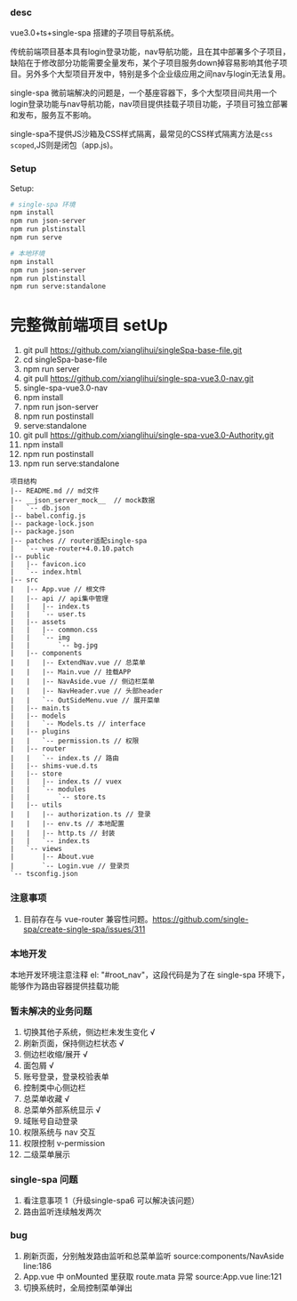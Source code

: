 ### desc

vue3.0+ts+single-spa 搭建的子项目导航系统。

传统前端项目基本具有login登录功能，nav导航功能，且在其中部署多个子项目，缺陷在于修改部分功能需要全量发布，某个子项目服务down掉容易影响其他子项目。另外多个大型项目开发中，特别是多个企业级应用之间nav与login无法复用。

single-spa 微前端解决的问题是，一个基座容器下，多个大型项目间共用一个login登录功能与nav导航功能，nav项目提供挂载子项目功能，子项目可独立部署和发布，服务互不影响。

single-spa不提供JS沙箱及CSS样式隔离，最常见的CSS样式隔离方法是`css scoped`,JS则是闭包（app.js)。

### Setup

Setup:

```sh
# single-spa 环境
npm install
npm run json-server
npm run plstinstall
npm run serve

# 本地环境
npm install
npm run json-server
npm run plstinstall
npm run serve:standalone
```
# 完整微前端项目 setUp
1. git pull https://github.com/xianglihui/singleSpa-base-file.git
2. cd singleSpa-base-file
3. npm run server
4. git pull https://github.com/xianglihui/single-spa-vue3.0-nav.git
5. single-spa-vue3.0-nav
6. npm install
7. npm run json-server
8. npm run postinstall
9. serve:standalone
10. git pull https://github.com/xianglihui/single-spa-vue3.0-Authority.git
11. npm install 
12. npm run postinstall
13. npm run serve:standalone

```
项目结构
|-- README.md // md文件
|-- __json_server_mock__  // mock数据
|   `-- db.json
|-- babel.config.js
|-- package-lock.json
|-- package.json
|-- patches // router适配single-spa
|   `-- vue-router+4.0.10.patch
|-- public
|   |-- favicon.ico
|   `-- index.html
|-- src
|   |-- App.vue // 根文件
|   |-- api // api集中管理
|   |   |-- index.ts
|   |   `-- user.ts
|   |-- assets
|   |   |-- common.css
|   |   `-- img
|   |       `-- bg.jpg
|   |-- components
|   |   |-- ExtendNav.vue // 总菜单
|   |   |-- Main.vue // 挂载APP
|   |   |-- NavAside.vue // 侧边栏菜单
|   |   |-- NavHeader.vue // 头部header
|   |   `-- OutSideMenu.vue // 展开菜单
|   |-- main.ts
|   |-- models
|   |   `-- Models.ts // interface
|   |-- plugins
|   |   `-- permission.ts // 权限
|   |-- router
|   |   `-- index.ts // 路由
|   |-- shims-vue.d.ts
|   |-- store
|   |   |-- index.ts // vuex
|   |   `-- modules
|   |       `-- store.ts
|   |-- utils
|   |   |-- authorization.ts // 登录
|   |   |-- env.ts // 本地配置
|   |   |-- http.ts // 封装
|   |   `-- index.ts
|   `-- views
|       |-- About.vue
|       `-- Login.vue // 登录页
`-- tsconfig.json
```

### 注意事项

1. 目前存在与 vue-router 兼容性问题。https://github.com/single-spa/create-single-spa/issues/311

### 本地开发

本地开发环境注意注释 el: "#root_nav"，这段代码是为了在 single-spa 环境下，能够作为路由容器提供挂载功能

### 暂未解决的业务问题

1. 切换其他子系统，侧边栏未发生变化 √
2. 刷新页面，保持侧边栏状态 √
3. 侧边栏收缩/展开 √
4. 面包屑 √
5. 账号登录，登录校验表单
6. 控制类中心侧边栏
7. 总菜单收藏 √
8. 总菜单外部系统显示 √
9. 域账号自动登录
10. 权限系统与 nav 交互
11. 权限控制 v-permission
12. 二级菜单展示

### single-spa 问题

1. 看注意事项 1（升级single-spa6 可以解决该问题）
2. 路由监听连续触发两次

### bug

1. 刷新页面，分别触发路由监听和总菜单监听 source:components/NavAside line:186
2. App.vue 中 onMounted 里获取 route.mata 异常 source:App.vue line:121
3. 切换系统时，全局控制菜单弹出

